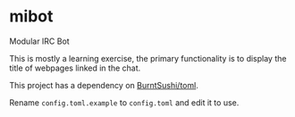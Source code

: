 # mibot

Modular IRC Bot

This is mostly a learning exercise, the primary functionality is to display the title of webpages linked in the chat.

This project has a dependency on [BurntSushi/toml](https://github.com/BurntSushi/toml).

Rename `config.toml.example` to `config.toml` and edit it to use.
